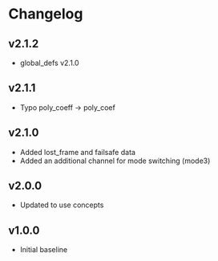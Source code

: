 # Changelog

## v2.1.2
- global_defs v2.1.0

## v2.1.1
- Typo poly_coeff -> poly_coef

## v2.1.0
- Added lost_frame and failsafe data
- Added an additional channel for mode switching (mode3)

## v2.0.0
- Updated to use concepts

## v1.0.0
- Initial baseline

